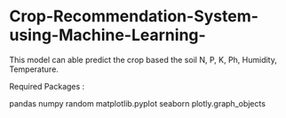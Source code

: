 # Crop-Recommendation-System-using-Machine-Learning-
This model can able predict the crop based the soil N, P, K, Ph, Humidity, Temperature.

Required Packages :

pandas 
numpy
random
matplotlib.pyplot
seaborn
plotly.graph_objects
